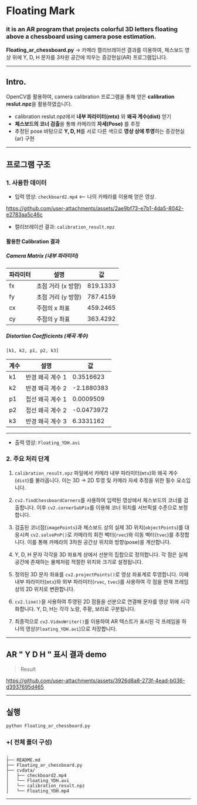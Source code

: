 
# Floating Mark
### it is an AR program that projects colorful 3D letters floating above a chessboard using camera pose estimation.

**Floating_ar_chessboard.py** 
-> 카메라 캘리브레이션 결과를 이용하여, 체스보드 영상 위에 Y, D, H 문자를 3차원 공간에 띄우는 증강현실(AR) 프로그램입니다.

---

## Intro.
 OpenCV를 활용하여, 
 camera calibration 프로그램을 통해 얻은 **calibration reslut.npz**을 활용하였습니다. 
- calibration reslut.npz에서 **내부 파라미터(mtx)** 와 **왜곡 계수(dist)** 얻기 
- **체스보드의 코너 검출**을 통해 카메라의 **자세(Pose)** 를 추정
- 추정된 pose 바탕으로 **Y, D, H**를 서로 다른 색으로 **영상 상에 투영**하는 증강현실(ar) 구현

---

## 프로그램 구조

### 1. 사용한 데이터
- 입력 영상: `checkboard2.mp4`
  <-- 나의 카메라를 이용해 얻은 영상.
  

https://github.com/user-attachments/assets/2ae9bf73-e7b1-4da5-8042-e2783aa5c46c


- 캘리브레이션 결과: `calibration_result.npz`
 #### 활용한 Calibration 결과 
#####  Camera Matrix (내부 파라미터)

| 파라미터 | 설명 | 값 |
|----------|------|-----|
| fx       | 초점 거리 (x 방향) | 819.1333 |
| fy       | 초점 거리 (y 방향) | 787.4159 |
| cx       | 주점의 x 좌표      | 459.2465 |
| cy       | 주점의 y 좌표      | 363.4292 |

#####  Distortion Coefficients (왜곡 계수)

`[k1, k2, p1, p2, k3]`

| 계수 | 설명            | 값         |
|------|-----------------|-------------|
| k1   | 반경 왜곡 계수 1 |  0.3516623  |
| k2   | 반경 왜곡 계수 2 | -2.1880383  |
| p1   | 접선 왜곡 계수 1 |  0.0009509  |
| p2   | 접선 왜곡 계수 2 | -0.0473972  |
| k3   | 반경 왜곡 계수 3 |  6.3331162  |

---

- 출력 영상: `Floating_YDH.avi` 

### 2. 주요 처리 단계

1. `calibration_result.npz` 파일에서 카메라 내부 파라미터(`mtx`)와 왜곡 계수(`dist`)를 불러옵니다. 이는 3D → 2D 투영 및 카메라 자세 추정을 위한 필수 요소입니다.

2. `cv2.findChessboardCorners`를 사용하여 입력된 영상에서 체스보드의 코너를 검출합니다. 이후 `cv2.cornerSubPix`를 이용해 코너 위치를 서브픽셀 수준으로 보정합니다.

3. 검출된 코너점(`imagePoints`)과 체스보드 상의 실제 3D 위치(`objectPoints`)를 대응시켜 `cv2.solvePnP()`로 카메라의 회전 벡터(`rvec`)와 이동 벡터(`tvec`)를 추정합니다. 이를 통해 카메라의 3차원 공간상 위치와 방향(pose)을 계산합니다.

4. Y, D, H 문자 각각을 3D 좌표계 상에서 선분의 집합으로 정의합니다. 각 점은 실제 공간에 존재하는 물체처럼 적절한 위치와 크기로 설정됩니다.

5. 정의된 3D 문자 좌표를 `cv2.projectPoints()`로 영상 좌표계로 투영합니다. 이때 내부 파라미터(`mtx`)와 외부 파라미터(`rvec`, `tvec`)를 사용하여 각 점을 현재 프레임 상의 2D 위치로 변환합니다.

6. `cv2.line()`을 사용하여 투영된 2D 점들을 선분으로 연결해 문자를 영상 위에 시각화합니다. Y, D, H는 각각 노랑, 주황, 보라로 구분됩니다.

7. 최종적으로 `cv2.VideoWriter()`를 이용하여 AR 텍스트가 표시된 각 프레임을 하나의 영상(`Floating_YDH.avi`)으로 저장합니다.

---

## AR " Y D H " 표시 결과 demo
> Result


https://github.com/user-attachments/assets/3926d8a8-273f-4ead-b036-d3937695d465


---

## 실행
```bash
python Floating_ar_chessboard.py
```

###  +( 전체 폴더 구성)
```
.
├── README.md
├── Floating_ar_chessboard.py
├── cvdata/
│   ├── checkboard2.mp4
│   └── Floating_YDH.avi
│   └── calibration_result.npz
│   └── Floating_YDH.mp4

```

---
